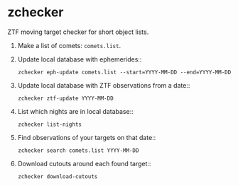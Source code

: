 # zchecker
ZTF moving target checker for short object lists.

1. Make a list of comets: `comets.list`.

1. Update local database with ephemerides::

	`zchecker eph-update comets.list --start=YYYY-MM-DD --end=YYYY-MM-DD` 

1. Update local database with ZTF observations from a date::

	`zchecker ztf-update YYYY-MM-DD`
	
1. List which nights are in local database::

	`zchecker list-nights`

1. Find observations of your targets on that date::

	`zchecker search comets.list YYYY-MM-DD`
	
1. Download cutouts around each found target::

	`zchecker download-cutouts`



